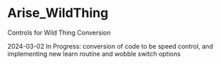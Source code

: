 # Arise_WildThing
Controls for Wild Thing Conversion

2024-03-02
In Progress: conversion of code to be speed control, and implementing new learn routine and wobble switch options
